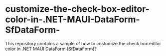 # customize-the-check-box-editor-color-in-.NET-MAUI-DataForm-SfDataForm-
This repository contains a sample of how to customize the check box editor color in .NET MAUI DataForm (SfDataForm)?
